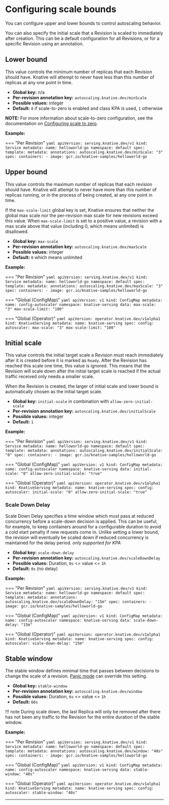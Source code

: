 # Configuring scale bounds

You can configure upper and lower bounds to control autoscaling behavior.

You can also specify the initial scale that a Revision is scaled to immediately after creation.
This can be a default configuration for all Revisions, or for a specific Revision using an annotation.

## Lower bound

This value controls the minimum number of replicas that each Revision should have.
Knative will attempt to never have less than this number of replicas at any one point in time.

* **Global key:** n/a
* **Per-revision annotation key:** `autoscaling.knative.dev/minScale`
* **Possible values:** integer
* **Default:** `0` if scale-to-zero is enabled and class KPA is used, `1` otherwise

**NOTE:** For more information about scale-to-zero configuration, see the documentation on [Configuring scale to zero](scale-to-zero.md).

**Example:**

=== "Per Revision"
    ```yaml
    apiVersion: serving.knative.dev/v1
    kind: Service
    metadata:
      name: helloworld-go
      namespace: default
    spec:
      template:
        metadata:
          annotations:
            autoscaling.knative.dev/minScale: "3"
        spec:
          containers:
            - image: gcr.io/knative-samples/helloworld-go
    ```




## Upper bound

This value controls the maximum number of replicas that each revision should have.
Knative will attempt to never have more than this number of replicas running, or in the process of being created, at any one point in time.

If the `max-scale-limit` global key is set, Knative ensures that neither the global max scale nor the per-revision max scale for new revisions exceed this value.
When `max-scale-limit` is set to a positive value, a revision with a max scale above that value (including 0, which means unlimited) is disallowed.

* **Global key:** `max-scale`
* **Per-revision annotation key:** `autoscaling.knative.dev/maxScale`
* **Possible values:** integer
* **Default:** `0` which means unlimited

**Example:**

=== "Per Revision"
    ```yaml
    apiVersion: serving.knative.dev/v1
    kind: Service
    metadata:
      name: helloworld-go
      namespace: default
    spec:
      template:
        metadata:
          annotations:
            autoscaling.knative.dev/maxScale: "3"
        spec:
          containers:
            - image: gcr.io/knative-samples/helloworld-go
    ```


=== "Global (ConfigMap)"
    ```yaml
    apiVersion: v1
    kind: ConfigMap
    metadata:
      name: config-autoscaler
      namespace: knative-serving
    data:
      max-scale: "3"
      max-scale-limit: "100"
    ```

=== "Global (Operator)"
    ```yaml
    apiVersion: operator.knative.dev/v1alpha1
    kind: KnativeServing
    metadata:
      name: knative-serving
    spec:
      config:
        autoscaler:
          max-scale: "3"
          max-scale-limit: "100"
    ```





## Initial scale

This value controls the initial target scale a Revision must reach immediately after it is created before it is marked as `Ready`.
After the Revision has reached this scale one time, this value is ignored. This means that the Revision will scale down after the initial target scale is reached if the actual traffic received only needs a smaller scale.

When the Revision is created, the larger of initial scale and lower bound is automatically chosen as the initial target scale.

* **Global key:** `initial-scale` in combination with `allow-zero-initial-scale`
* **Per-revision annotation key:** `autoscaling.knative.dev/initialScale`
* **Possible values:** integer
* **Default:** `1`

**Example:**

=== "Per Revision"
    ```yaml
    apiVersion: serving.knative.dev/v1
    kind: Service
    metadata:
      name: helloworld-go
      namespace: default
    spec:
      template:
        metadata:
          annotations:
            autoscaling.knative.dev/initialScale: "0"
        spec:
          containers:
            - image: gcr.io/knative-samples/helloworld-go
    ```

=== "Global (ConfigMap)"
    ```yaml
    apiVersion: v1
    kind: ConfigMap
    metadata:
      name: config-autoscaler
      namespace: knative-serving
    data:
      initial-scale: "0"
      allow-zero-initial-scale: "true"
    ```

=== "Global (Operator)"
    ```yaml
    apiVersion: operator.knative.dev/v1alpha1
    kind: KnativeServing
    metadata:
      name: knative-serving
    spec:
      config:
        autoscaler:
          initial-scale: "0"
          allow-zero-initial-scale: "true"
    ```

### Scale Down Delay

Scale Down Delay specifies a time window which must pass at reduced concurrency
before a scale-down decision is applied. This can be useful, for example, to
keep containers around for a configurable duration to avoid a cold start
penalty if new requests come in. Unlike setting a lower bound, the revision
will eventually be scaled down if reduced concurrency is maintained for the
delay period. *only supported for KPA*

* **Global key:** `scale-down-delay`
* **Per-revision annotation key:** `autoscaling.knative.dev/scaleDownDelay`
* **Possible values:** Duration, `0s` <= value <= `1h`
* **Default:** `0s` (no delay)

**Example:**

=== "Per Revision"
    ```yaml
    apiVersion: serving.knative.dev/v1
    kind: Service
    metadata:
      name: helloworld-go
      namespace: default
    spec:
      template:
        metadata:
          annotations:
            autoscaling.knative.dev/scaleDownDelay: "15m"
        spec:
          containers:
            - image: gcr.io/knative-samples/helloworld-go
    ```

=== "Global (ConfigMap)"
    ```yaml
    apiVersion: v1
    kind: ConfigMap
    metadata:
      name: config-autoscaler
      namespace: knative-serving
    data:
      scale-down-delay: "15m"
    ```

=== "Global (Operator)"
    ```yaml
    apiVersion: operator.knative.dev/v1alpha1
    kind: KnativeServing
    metadata:
      name: knative-serving
    spec:
      config:
        autoscaler:
          scale-down-delay: "15m"
    ```

## Stable window

The stable window defines minimal time that passes between decisions to change the scale of a revision. [Panic mode](kpa-specific.md) can override this setting.

* **Global key:** `stable-window`
* **Per-revision annotation key:** `autoscaling.knative.dev/window`
* **Possible values:** Duration, `6s` <= value <= `1h`
* **Default:** `60s`

!!! note
    During scale down, the last Replica will only be removed after there has not been any traffic to the Revision for the entire duration of the stable window.

**Example:**

=== "Per Revision"
    ```yaml
    apiVersion: serving.knative.dev/v1
    kind: Service
    metadata:
      name: helloworld-go
      namespace: default
    spec:
      template:
        metadata:
          annotations:
            autoscaling.knative.dev/window: "40s"
        spec:
          containers:
            - image: gcr.io/knative-samples/helloworld-go
    ```

=== "Global (ConfigMap)"
    ```yaml
    apiVersion: v1
    kind: ConfigMap
    metadata:
     name: config-autoscaler
     namespace: knative-serving
    data:
     stable-window: "40s"
    ```

=== "Global (Operator)"
    ```yaml
    apiVersion: operator.knative.dev/v1alpha1
    kind: KnativeServing
    metadata:
      name: knative-serving
    spec:
      config:
        autoscaler:
          stable-window: "40s"
    ```




---

